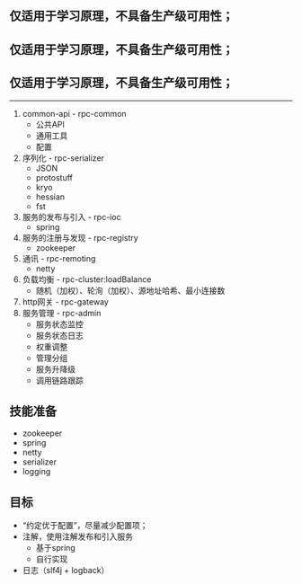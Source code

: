 ## 仅适用于学习原理，不具备生产级可用性；

## 仅适用于学习原理，不具备生产级可用性；

## 仅适用于学习原理，不具备生产级可用性；

***

1. common-api - rpc-common
    * 公共API
    * 通用工具
    * 配置
2. 序列化 - rpc-serializer
    * JSON
    * protostuff
    * kryo
    * hessian
    * fst
3. 服务的发布与引入 - rpc-ioc
    * spring
4. 服务的注册与发现 - rpc-registry
    * zookeeper
5. 通讯 - rpc-remoting
    * netty
6. 负载均衡 - rpc-cluster:loadBalance
    * 随机（加权）、轮洵（加权）、源地址哈希、最小连接数
7. http网关 - rpc-gateway
8. 服务管理 - rpc-admin
    * 服务状态监控
    * 服务状态日志
    * 权重调整
    * 管理分组
    * 服务升降级
    * 调用链路跟踪


## 技能准备
* zookeeper
* spring
* netty
* serializer
* logging

## 目标
* “约定优于配置”，尽量减少配置项；
* 注解，使用注解发布和引入服务
    * 基于spring
    * 自行实现
* 日志（slf4j + logback）
